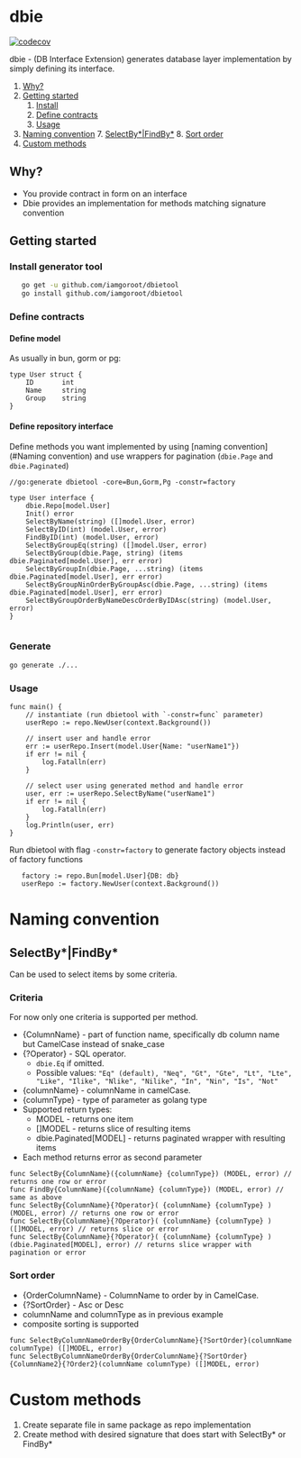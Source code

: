 # dbie

[![codecov](https://codecov.io/gh/iamgoroot/dbie/branch/main/graph/badge.svg?token=HDGXEOT8BA)](https://codecov.io/gh/iamgoroot/dbie)

dbie - (DB Interface Extension) generates database layer implementation by simply defining its interface.

1. [Why?](#why?)
2. [Getting started](#getting-started)
   1. [Install](#install-generator-tool)
   2. [Define contracts](#define-contracts)
   3. [Usage](#Usage)
3. [Naming convention](#naming-convention)
   7. [SelectBy*|FindBy*](#SelectBy*|FindBy*)
   8. [Sort order](#sort-order)
4. [Custom methods](#custom-methods)

## Why?
   * You provide contract in form on an interface 
   * Dbie provides an implementation for methods matching signature convention

## Getting started

### Install generator tool
```sh
   go get -u github.com/iamgoroot/dbietool
   go install github.com/iamgoroot/dbietool
```
### Define contracts
#### Define model

As usually in bun, gorm or pg:
```golang
type User struct {
	ID       int
	Name     string
	Group    string
}
```
#### Define repository interface
Define methods you want implemented by using [naming convention](#Naming convention) and use
wrappers for pagination (`dbie.Page` and `dbie.Paginated`)

```golang 
//go:generate dbietool -core=Bun,Gorm,Pg -constr=factory

type User interface {
	dbie.Repo[model.User]
	Init() error
	SelectByName(string) ([]model.User, error)
	SelectByID(int) (model.User, error)
	FindByID(int) (model.User, error)
	SelectByGroupEq(string) ([]model.User, error)
	SelectByGroup(dbie.Page, string) (items dbie.Paginated[model.User], err error)
	SelectByGroupIn(dbie.Page, ...string) (items dbie.Paginated[model.User], err error)
	SelectByGroupNinOrderByGroupAsc(dbie.Page, ...string) (items dbie.Paginated[model.User], err error)
	SelectByGroupOrderByNameDescOrderByIDAsc(string) (model.User, error)
}


```

### Generate
   ```sh
   go generate ./...
   ```

### Usage

```
func main() {
	// instantiate (run dbietool with `-constr=func` parameter)
	userRepo := repo.NewUser(context.Background())
	
	// insert user and handle error
	err := userRepo.Insert(model.User{Name: "userName1"})
	if err != nil {
		log.Fatalln(err)
	}
	
	// select user using generated method and handle error
	user, err := userRepo.SelectByName("userName1")
	if err != nil {
		log.Fatalln(err)
	}
	log.Println(user, err)
}
```
Run dbietool with flag `-constr=factory` to generate factory objects instead of factory functions

```golang
   factory := repo.Bun[model.User]{DB: db}
   userRepo := factory.NewUser(context.Background())
```
# Naming convention

## SelectBy*|FindBy*

Can be used to select items by some criteria.

### Criteria
For now only one criteria is supported per method. 

* {ColumnName} - part of function name, specifically db column name but CamelCase instead of snake_case
* {?Operator} - SQL operator. 
  * `dbie.Eq` if omitted. 
  * Possible values:
  `"Eq" (default), "Neq", "Gt", "Gte", "Lt", "Lte", "Like", "Ilike", "Nlike", "Nilike", "In", "Nin", "Is", "Not"`
* {columnName} - columnName in camelCase.
* {columnType} - type of parameter as golang type
* Supported return types: 
  * MODEL - returns one item 
  * []MODEL - returns slice of resulting items
  * dbie.Paginated[MODEL] - returns paginated wrapper with resulting items
* Each method returns error as second parameter

```golang
func SelectBy{ColumnName}({columnName} {columnType}) (MODEL, error) // returns one row or error 
func FindBy{ColumnName}({columnName} {columnType}) (MODEL, error) // same as above
func SelectBy{ColumnName}{?Operator}( {columnName} {columnType} ) (MODEL, error) // returns one row or error 
func SelectBy{ColumnName}{?Operator}( {columnName} {columnType} ) ([]MODEL, error) // returns slice or error
func SelectBy{ColumnName}{?Operator}( {columnName} {columnType} ) (dbie.Paginated[MODEL], error) // returns slice wrapper with pagination or error
```




### Sort order

* {OrderColumnName} - ColumnName to order by in CamelCase.
* {?SortOrder} - Asc or Desc
* columnName and columnType as in previous example
* composite sorting is supported
```golang
func SelectByColumnNameOrderBy{OrderColumnName}{?SortOrder}(columnName columnType) ([]MODEL, error)
func SelectByColumnNameOrderBy{OrderColumnName}{?SortOrder}{ColumnName2}{?Order2}(columnName columnType) ([]MODEL, error)

```


# Custom methods

1. Create separate file in same package as repo implementation
2. Create method with desired signature that does start with SelectBy* or FindBy*
